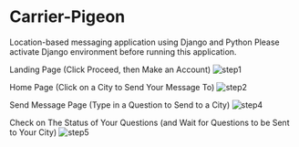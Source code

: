 # Carrier-Pigeon
Location-based messaging application using Django and Python
Please activate Django environment before running this application.

Landing Page (Click Proceed, then Make an Account)
![step1](https://user-images.githubusercontent.com/25292047/64219463-74a7d980-ce7a-11e9-8711-44b1520d509c.png)

Home Page (Click on a City to Send Your Message To)
![step2](https://user-images.githubusercontent.com/25292047/64219468-770a3380-ce7a-11e9-8c46-333f290daf0e.png)

Send Message Page (Type in a Question to Send to a City)
![step4](https://user-images.githubusercontent.com/25292047/64219631-0c0d2c80-ce7b-11e9-9c58-f3613ffef997.png)

Check on The Status of Your Questions (and Wait for Questions to be Sent to Your City)
![step5](https://user-images.githubusercontent.com/25292047/64219640-162f2b00-ce7b-11e9-9d92-73f781d6872b.png)
